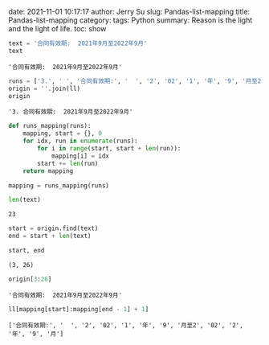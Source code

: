 date: 2021-11-01 10:17:17
author: Jerry Su
slug: Pandas-list-mapping
title: Pandas-list-mapping
category: 
tags: Python
summary: Reason is the light and the light of life.
toc: show


```python
text = '合同有效期:  2021年9月至2022年9月'
text
```




    '合同有效期:  2021年9月至2022年9月'




```python
runs = ['3.', ' ', '合同有效期:', '  ', '2', '02', '1', '年', '9', '月至2', '02', '2', '年', '9', '月']
origin = ''.join(ll)
origin
```




    '3. 合同有效期:  2021年9月至2022年9月'




```python
def runs_mapping(runs):
    mapping, start = {}, 0
    for idx, run in enumerate(runs):
        for i in range(start, start + len(run)):
            mapping[i] = idx
        start += len(run)
    return mapping

mapping = runs_mapping(runs)
```


```python
len(text)
```




    23




```python
start = origin.find(text)
end = start + len(text)
```


```python
start, end
```




    (3, 26)




```python
origin[3:26]
```




    '合同有效期:  2021年9月至2022年9月'




```python
ll[mapping[start]:mapping[end - 1] + 1]
```




    ['合同有效期:', '  ', '2', '02', '1', '年', '9', '月至2', '02', '2', '年', '9', '月']


